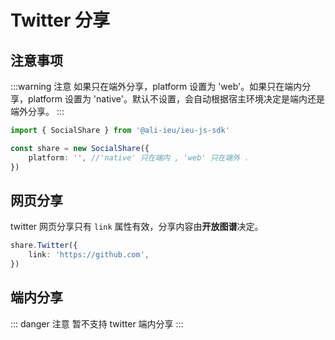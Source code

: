 # Twitter 分享

## 注意事项

:::warning 注意
如果只在端外分享，platform 设置为 'web'。如果只在端内分享，platform 设置为 'native'。默认不设置，会自动根据宿主环境决定是端内还是端外分享。
:::

```ts
import { SocialShare } from '@ali-ieu/ieu-js-sdk'

const share = new SocialShare({
    platform: '', //'native' 只在端内 , 'web' 只在端外 .
})
```

## 网页分享

twitter 网页分享只有 `link` 属性有效，分享内容由**开放图谱**决定。

```ts
share.Twitter({
    link: 'https://github.com',
})
```

## 端内分享

::: danger 注意
暂不支持 twitter 端内分享
:::
